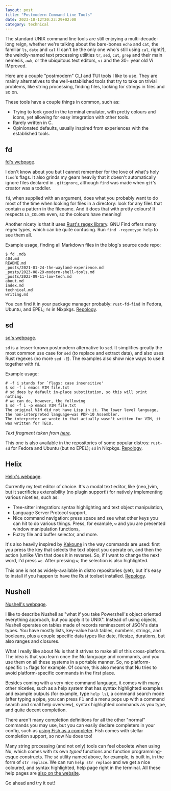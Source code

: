 ```yaml
---
layout: post
title: "Postmodern Command Line Tools"
date: 2023-10-12T20:23:29+02:00
category: technical
---
```


The standard UNIX command line tools are still enjoying a multi-decade-long reign,
whether we're talking about the bare-bones `echo` and `cat`, the familiar `ls`,
`date` and `cal` (I can't be the only one who's still using `cal`, right?),
the weirdly-named text processing utilities `tr`, `sed`, `cut`, `grep` and
their main nemesis, `awk`, or the ubiquitous text editors, `vi` and the 30+ year old Vi IMproved.

Here are a couple "postmodern" CLI and TUI tools I like to use. They are mainly
alternatives to the well-established tools that try to take on trivial problems,
like string processing, finding files, looking for strings in files and so on.

These tools have a couple things in common, such as:

* Trying to look good in the terminal emulator, with pretty colours and icons,
yet allowing for easy integration with other tools.
* Rarely written in C.
* Opinionated defaults, usually inspired from experiences with the established tools.

## fd

[fd's webpage](https://github.com/sharkdp/fd).

I don't know about you but I cannot remember for the love of what's holy `find`'s flags.
It also grinds my gears heavily that it doesn't automatically ignore files declared in `.gitignore`,
although `find` was made when `git`'s creator was a toddler.

`fd`, when supplied with an argument, does what you probably want to do most of the time
when looking for files in a directory: look for any files that contain a pattern in the filename.
And it does that with pretty colours! It respects `LS_COLORS` even, so the colours have meaning!

Another nicety is that it uses [Rust's regex library][regex-crate].
GNU Find offers many regex types, which can be quite confusing. Run `find -regextype help` to see them all.

Example usage, finding all Markdown files in the blog's source code repo:

```shell
$ fd .md$
404.md
README.md
_posts/2021-01-24-the-wayland-experience.md
_posts/2023-08-29-modern-shell-tools.md
_posts/2023-09-11-low-tech.md
about.md
index.md
technical.md
writing.md
```

You can find it in your package manager probably: `rust-fd-find` in Fedora, Ubuntu, and EPEL; `fd` in Nixpkgs.
[Repology][repology-fd].

[regex-crate]: https://docs.rs/regex/latest/regex/
[repology-fd]: https://repology.org/project/fd-find/versions

## sd

[sd's webpage](https://github.com/chmln/sd).

`sd` is a lesser-known postmodern alternative to `sed`. It simplifies greatly the most common
use case for `sed` (to replace and extract data), and also uses Rust regexes (no more `sed -E`).
The examples also show nice ways to use it together with `fd`.

Example usage:

```shell
# -f i stands for `flags: case insensitive'
$ sd -f i emacs VIM file.txt
# sd does by default in-place substitution, so this will print nothing.
# we can do, however, the following
$ sd -f i -p emacs VIM file.txt
The original VIM did not have Lisp in it. The lower level language, the non-interpreted language—was PDP-10 Assembler.
The interpreter we wrote in that actually wasn't written for VIM, it was written for TECO.
```

_Text fragment taken from [here](https://www.gnu.org/gnu/rms-lisp.html)_.

This one is also available in the repositories of some popular distros: `rust-sd` for Fedora and Ubuntu (but no EPEL);
`sd` in Nixpkgs. [Repology][repology-sd].

[repology-sd]: https://repology.org/project/sd-find-replace/versions

## Helix

[Helix's webpage](https://github.com/helix-editor/helix).

Currently my text editor of choice. It's a modal text editor, like {neo,}vim,
but it sacrificies extensibility (no plugin support!) for natively implementing
various niceties, such as:

* Tree-sitter integration: syntax highlighting and text object manipulation,
* Language Server Protocol support,
* Nice command navigation: press space and see what other keys you can hit to do various things. Press, for example, `w` and you are presented window manipulation functions,
* Fuzzy file and buffer selector, and more.

It's also heavily inspired by [Kakoune][kak] in the way commands are used:
first you press the key that selects the text object you operate on, and then the action (unlike Vim that does it in reverse).
So, if I want to change the next word, I'd press `wc`. After pressing `w`, the selection is also highlighted.

This one is not as widely-available in distro repositories (yet), but it's easy to install
if you happen to have the Rust toolset installed. [Repology][repology-helix].

[kak]: https://github.com/mawww/kakoune
[repology-helix]: https://repology.org/project/helix/versions

## Nushell

[Nushell's webpage](https://www.nushell.sh/).

I like to describe Nushell as "what if you take Powershell's object oriented everything approach, but you apply it to UNIX".
Instead of using objects, Nushell operates on tables made of records reminescent of JSON's data types.
You have mostly lists, key-value hash tables, numbers, strings, and booleans, plus a couple specific data types like
date, filesize, durations, but also ranges and closures.

What I really like about Nu is that it strives to make all of this cross-platform.
The idea is that you learn once the Nu language and commands, and you use them on all these systems in a portable manner.
So, no platform-specific `ls` flags for example. Of course, this also means that Nu tries to avoid platform-specific commands in the first place.

Besides coming with a very nice command language, it comes with many other niceties,
such as a help system that has syntax highlighted examples and example outputs (for example, type `help ls`),
a command search mode (after typing a pipe, you can press <kbd>F1</kbd> and a menu pops up with a command search and small help overview),
syntax highlighted commands as you type, and quite decent completion.

There aren't many completion definitions for all the other "normal" commands you may use,
but you can easily declare completers in your config, such as [using Fish as a completer][fish-as-completer].
Fish comes with stellar completion support, so now Nu does too!

Many string processing (and not only) tools can feel obsolete when using Nu, which
comes with its own _typed_ functions and function programming-esque constructs.
The `sd` utility named above, for example, is built in, in the form of `str replace`.
We can run `help str replace` and we get a nice coloured, and syntax highlighted, help
page right in the terminal. All these help pages are [also on the website](https://www.nushell.sh/commands/docs/str_replace.html).

[fish-as-completer]: https://www.nushell.sh/cookbook/external_completers.html#fish-completer

Go ahead and try it out!

